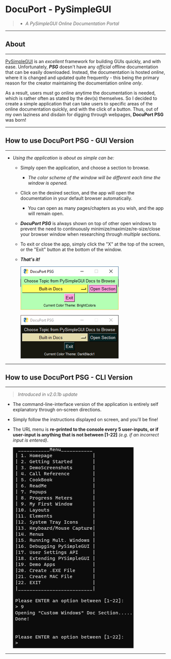 # DocuPort - PySimpleGUI

> - _A PySimpleGUI Online Documentation Portal_

---

## About

---

[PySimpleGUI](https://pysimplegui.readthedocs.io/en/latest/) is an _excellent_ framework for building GUIs quickly, and with ease. Unfortunately, **_PSG_** doesn't have any _official_ offline documentation that can be easily downloaded. Instead, the documentation is hosted _online_, where it is changed and updated quite frequently - this being the primary reason for the creator maintaining the documentation online _only_.

As a result, users must go online anytime the documentation is needed, which is rather often as stated by the dev(s) themselves. So I decided to create a simple application that can take users to specific areas of the online documentation quickly, and with the click of a button. Thus, out of my own laziness and disdain for digging through webpages, **DocuPort PSG** was born!

---

## How to use DocuPort PSG - **GUI Version**

---

- _Using the application is about as simple can be:_

  - Simply open the application, and choose a section to browse.
    - _The color scheme of the window will be different each time the window is opened._
  - Click on the desired section, and the app will open the documentation in your default browser automatically.
    - You can open as many pages/chapters as you wish, and the app will remain open.
  - **_DocuPort PSG_** is always shown on top of other open windows to prevent the need to continuously minimize/maximize/re-size/close your browser window when researching through _multiple_ sections.
  - To exit or close the app, simply click the "X" at the top of the screen, or the "Exit" button at the bottom of the window.
  - **_That's it!_**

    ![DocuPort PSG](./docs/DP_PSG_screenshot.png)

    ![DocuPort PSG](./docs/DP_PSG_screenshot2.png)

---

## How to use DocuPort PSG - **CLI Version**

---

> _Introduced in v2.0.1b update_

- The command-line-interface version of the application is entirely self explanatory through on-screen directions.
- Simply follow the instructions displayed on screen, and you'll be fine!
- The URL menu is **re-printed to the console every 5 user-inputs, or if user-input is anything that is not between [1-22]** _(e.g. if an incorrect input is entered)_.

  ![DocuPort PSG CLI-Version](./docs/DP_PSG_CLI_screenshot.png)

---
